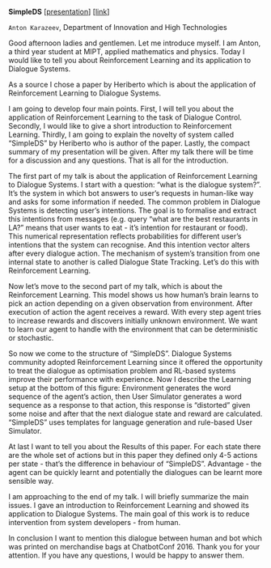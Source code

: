 **SimpleDS** [[presentation](simpleds_karazeev.pdf)] [[link](https://arxiv.org/pdf/1601.04574.pdf)]

`Anton Karazeev`, Department of Innovation and High Technologies

Good afternoon ladies and gentlemen.
Let me introduce myself. I am Anton, a third year student at MIPT, applied mathematics and physics.
Today I would like to tell you about Reinforcement Learning and its application to Dialogue Systems.

As a source I chose a paper by Heriberto which is about the application of Reinforcement Learning to Dialogue Systems.

I am going to develop four main points. First, I will tell you about the application of Reinforcement Learning to the task of Dialogue Control. Secondly, I would like to give a short introduction to Reinforcement Learning. Thirdly, I am going to explain the novelty of system called “SimpleDS” by Heriberto who is author of the paper. Lastly, the compact summary of my presentation will be given.
After my talk there will be time for a discussion and any questions. That is all for the introduction.

The first part of my talk is about the application of Reinforcement Learning to Dialogue Systems.
I start with a question: “what is the dialogue system?”. It’s the system in which bot answers to user’s requests in human-like way and asks for some information if needed.
The common problem in Dialogue Systems is detecting user’s intentions. The goal is to formalise and extract this intentions from messages (e.g. query “what are the best restaurants in LA?” means that user wants to eat - it’s intention for restaurant or food). This numerical representation reflects probabilities for different user’s intentions that the system can recognise. And this intention vector alters after every dialogue action. The mechanism of system’s transition from one internal state to another is called Dialogue State Tracking. Let’s do this with Reinforcement Learning.

Now let’s move to the second part of my talk, which is about the Reinforcement Learning. This model shows us how human’s brain learns to pick an action depending on a given observation from environment. After execution of action the agent receives a reward. With every step agent tries to increase rewards and discovers initially unknown environment. We want to learn our agent to handle with the environment that can be deterministic or stochastic.

So now we come to the structure of “SimpleDS”.
Dialogue Systems community adopted Reinforcement Learning since it offered the opportunity to treat the dialogue as optimisation problem and RL-based systems improve their performance with experience.
Now I describe the Learning setup at the bottom of this figure: Environment generates the word sequence of the agent’s action, then User Simulator generates a word sequence as a response to that action, this response is “distorted” given some noise and after that the next dialogue state and reward are calculated.
“SimpleDS” uses templates for language generation and rule-based User Simulator.

At last I want to tell you about the Results of this paper. For each state there are the whole set of actions but in this paper they defined only 4-5 actions per state - that’s the difference in behaviour of “SimpleDS”. Advantage - the agent can be quickly learnt and potentially the dialogues can be learnt more sensible way.

I am approaching to the end of my talk. I will briefly summarize the main issues. I gave an introduction to Reinforcement Learning and showed its application to Dialogue Systems. The main goal of this work is to reduce intervention from system developers - from human.

In conclusion I want to mention this dialogue between human and bot which was printed on merchandise bags at ChatbotConf 2016.
Thank you for your attention. If you have any questions, I would be happy to answer them.
